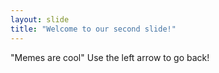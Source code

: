 ```yaml
---
layout: slide
title: "Welcome to our second slide!"
---
```

"Memes are cool"
Use the left arrow to go back!
